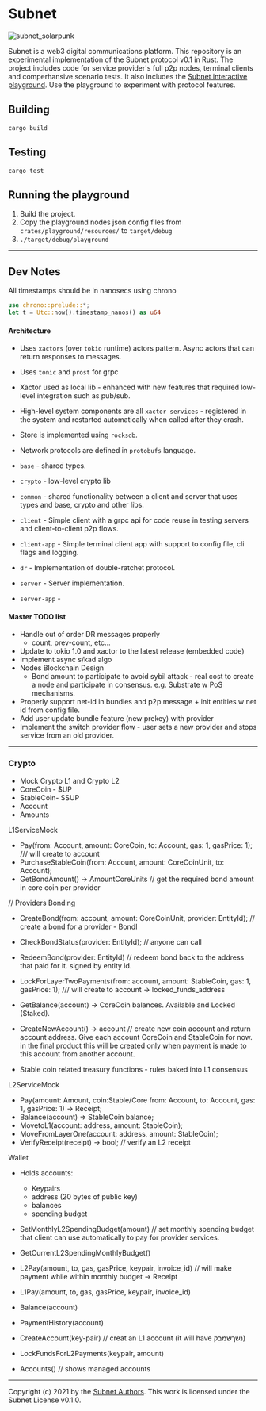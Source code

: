 # Subnet

![subnet_solarpunk](https://user-images.githubusercontent.com/81357917/187052450-a4b91c12-2414-4418-bc02-dc2c67042dd5.png)


Subnet is a web3 digital communications platform.
This repository is an experimental implementation of the Subnet protocol v0.1 in Rust.
The project includes code for service provider's full p2p nodes, terminal clients and comperhansive scenario tests.
It also includes the [Subnet interactive playground](https://asciinema.org/a/W51QFvKxyFq64kOQJh2gVRqVL). 
Use the playground to experiment with protocol features.

## Building
```cargo build```

## Testing
```cargo test```

## Running the playground
1. Build the project.
1. Copy the playground nodes json config files from `crates/playground/resources/` to `target/debug`
1. `./target/debug/playground`

---

## Dev Notes

All timestamps should be in nanosecs using chrono

```rust
use chrono::prelude::*;
let t = Utc::now().timestamp_nanos() as u64
```

#### Architecture

- Uses `xactors` (over `tokio` runtime) actors pattern. Async actors that can return responses to messages.
- Uses `tonic` and `prost` for grpc
- Xactor used as local lib - enhanced with new features that required low-level integration such as pub/sub.
- High-level system components are all `xactor services` - registered in the system and restarted automatically when called after they crash.
- Store is implemented using `rocksdb`.
- Network protocols are defined in `protobufs` language.

- `base` - shared types.
- `crypto` - low-level crypto lib
- `common` - shared functionality between a client and server that uses types and base, crypto and other libs.
- `client` - Simple client with a grpc api for code reuse in testing servers and client-to-client p2p flows.
- `client-app` - Simple terminal client app with support to config file, cli flags and logging.
- `dr` - Implementation of double-ratchet protocol.
- `server` - Server implementation.
- `server-app` - 

#### Master TODO list
- Handle out of order DR messages properly
    - count, prev-count, etc...
- Update to tokio 1.0 and xactor to the latest release (embedded code)    
- Implement async s/kad algo 
- Nodes Blockchain Design 
  - Bond amount to participate to avoid sybil attack - real cost to create a node and participate in consensus. e.g. Substrate w PoS mechanisms. 
- Properly support net-id in bundles and p2p message + init entities w net id from config file.        
- Add user update bundle feature (new prekey) with provider
- Implement the switch provider flow - user sets a new provider and stops service from an old provider.

-------

### Crypto

- Mock Crypto L1 and Crypto L2 
- CoreCoin - $UP  
- StableCoin- $SUP
- Account 
- Amounts

L1ServiceMock
- Pay(from: Account, amount: CoreCoin, to: Account, gas: 1, gasPrice: 1); /// will create to account
- PurchaseStableCoin(from: Account, amount: CoreCoinUnit, to: Account);
- GetBondAmount() -> AmountCoreUnits // get the required bond amount in core coin per provider

// Providers Bonding
- CreateBond(from: account, amount: CoreCoinUnit, provider: EntityId); // create a bond for a provider - BondI
- CheckBondStatus(provider: EntityId); // anyone can call
- RedeemBond(provider: EntityId) // redeem bond back to the address that paid for it. signed by entity id.

- LockForLayerTwoPayments(from: account, amount: StableCoin, gas: 1, gasPrice: 1); /// will create to account -> locked_funds_address 
- GetBalance(account) -> CoreCoin balances. Available and Locked (Staked).
- CreateNewAccount() -> account // create new coin account and return account address. Give each account CoreCoin and StableCoin for now.
  in the final product this will be created only when payment is made to this account from another account.
- Stable coin related treasury functions - rules baked into L1 consensus 

L2ServiceMock
- Pay(amount: Amount, coin:Stable/Core from: Account, to: Account, gas: 1, gasPrice: 1) -> Receipt;
- Balance(account) => StableCoin balance;
- MovetoL1(account: address, amount: StableCoin);
- MoveFromLayerOne(account: address, amount: StableCoin);
- VerifyReceipt(receipt) -> bool; // verify an L2 receipt

Wallet
- Holds accounts:
  - Keypairs
  - address (20 bytes of public key)
  - balances 
  - spending budget
    
- SetMonthlyL2SpendingBudget(amount) // set monthly spending budget that client can use automatically to pay for provider services.
- GetCurrentL2SpendingMonthlyBudget() 
- L2Pay(amount, to, gas, gasPrice, keypair, invoice_id) // will make payment while within monthly budget -> Receipt
- L1Pay(amount, to, gas, gasPrice, keypair, invoice_id)
- Balance(account)
- PaymentHistory(account)
- CreateAccount(key-pair) // creat an L1 account (it will have נשךשמבק)
- LockFundsForL2Payments(keypair, amount)
- Accounts() // shows managed accounts

---

Copyright (c) 2021 by the [Subnet Authors](https://github.com/subnetter?tab=repositories). This work is licensed under the Subnet License v0.1.0.




